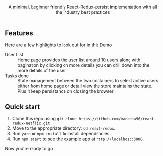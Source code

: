 

<br />

<div align="center">A minimal, beginner friendly React-Redux-persist implementation with all the industry best practices</div>

<br />



## Features


Here are a few highlights to look out for in this Demo

<dl>
  <dt>User List</dt>
  <dd>Home page provides the user list around 10 users along with pagination by clicking on more details 
  you can drill down into the more details of the user</dd>

  <dt>Tasks done</dt>
  <dd>State management between the two containers to select active users either from home page or detail view 
  the store maintains the state. Plus it keep persistance on closing the browser</dd>

</dl>


## Quick start

1. Clone this repo using `git clone https://github.com/madeeha96/react-redux-netflix.git`
2. Move to the appropriate directory: `cd react-redux`.<br />
3. Run `yarn` or `npm install` to install dependencies.<br />
4. Run `npm start` to see the example app at `http://localhost:3000`.

Now you're ready to go



